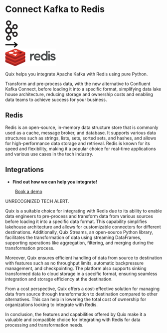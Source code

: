 # Connect Kafka to Redis

<div class="connect-images cards blog-grid-card" markdown>
<div>
<img src="../images/kafka_logo.png" width="40px" />
</div>
<div>
<img src="../images/arrow.svg" width="40px" />
</div>
<div>
<img src="./images/redis_1.jpg" />
</div>
</div>

Quix helps you integrate Apache Kafka with Redis using pure Python.

Transform and pre-process data, with the new alternative to Confluent Kafka Connect, before loading it into a specific format, simplifying data lake house architecture, reducing storage and ownership costs and enabling data teams to achieve success for your business.

## Redis

Redis is an open-source, in-memory data structure store that is commonly used as a cache, message broker, and database. It supports various data structures such as strings, lists, sets, sorted sets, and hashes, and allows for high-performance data storage and retrieval. Redis is known for its speed and flexibility, making it a popular choice for real-time applications and various use cases in the tech industry.

## Integrations

<div class="grid cards" markdown>

- __Find out how we can help you integrate!__

    <a class="md-button md-button--primary" href="https://quix.io/book-a-demo" target="_blank" style="margin:.5rem;">Book a demo</a>

</div>


UNRECOGNIZED TECH ALERT. 

Quix is a suitable choice for integrating with Redis due to its ability to enable data engineers to pre-process and transform data from various sources before loading it into a specific data format. This capability simplifies lakehouse architecture and allows for customizable connectors for different destinations. Additionally, Quix Streams, an open-source Python library, facilitates the transformation of data using streaming DataFrames, supporting operations like aggregation, filtering, and merging during the transformation process. 

Moreover, Quix ensures efficient handling of data from source to destination with features such as no throughput limits, automatic backpressure management, and checkpointing. The platform also supports sinking transformed data to cloud storage in a specific format, ensuring seamless integration and storage efficiency at the destination. 

From a cost perspective, Quix offers a cost-effective solution for managing data from source through transformation to destination compared to other alternatives. This can help in lowering the total cost of ownership for organizations looking to integrate with Redis. 

In conclusion, the features and capabilities offered by Quix make it a valuable and compatible choice for integrating with Redis for data processing and transformation needs.

